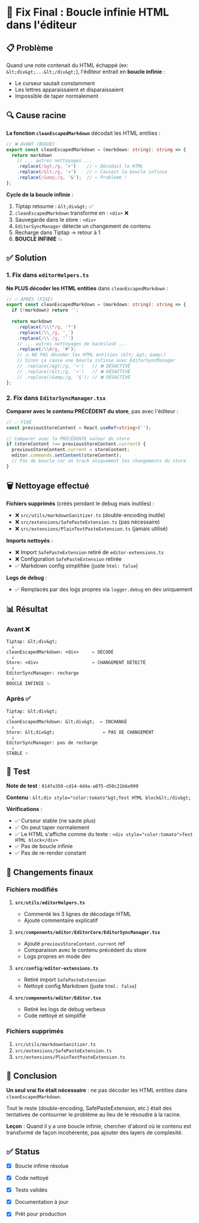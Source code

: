 # 🎯 Fix Final : Boucle infinie HTML dans l'éditeur

## 📋 Problème

Quand une note contenait du HTML échappé (ex: `&lt;div&gt;...&lt;/div&gt;`), l'éditeur entrait en **boucle infinie** :
- Le curseur sautait constamment
- Les lettres apparaissaient et disparaissaient
- Impossible de taper normalement

## 🔍 Cause racine

**La fonction `cleanEscapedMarkdown`** décodait les HTML entities :

```typescript
// ❌ AVANT (BUGUÉ)
export const cleanEscapedMarkdown = (markdown: string): string => {
  return markdown
    // ... autres nettoyages ...
    .replace(/&gt;/g, '>')    // ← Décodait le HTML
    .replace(/&lt;/g, '<')    // ← Causait la boucle infinie
    .replace(/&amp;/g, '&');  // ← Problème !
};
```

**Cycle de la boucle infinie** :
1. Tiptap retourne : `&lt;div&gt;` ✅
2. `cleanEscapedMarkdown` transforme en : `<div>` ❌
3. Sauvegarde dans le store : `<div>` 
4. `EditorSyncManager` détecte un changement de contenu
5. Recharge dans Tiptap → retour à 1
6. **BOUCLE INFINIE** 💥

## ✅ Solution

### 1. Fix dans `editorHelpers.ts`

**Ne PLUS décoder les HTML entities** dans `cleanEscapedMarkdown` :

```typescript
// ✅ APRÈS (FIXÉ)
export const cleanEscapedMarkdown = (markdown: string): string => {
  if (!markdown) return '';
  
  return markdown
    .replace(/\\\*/g, '*')
    .replace(/\\_/g, '_')
    .replace(/\\`/g, '`')
    // ... autres nettoyages de backslash ...
    .replace(/\\#/g, '#');
    // ⚠️ NE PAS décoder les HTML entities (&lt; &gt; &amp;)
    // Sinon ça cause une boucle infinie avec EditorSyncManager
    // .replace(/&gt;/g, '>')   // ❌ DÉSACTIVÉ
    // .replace(/&lt;/g, '<')   // ❌ DÉSACTIVÉ  
    // .replace(/&amp;/g, '&'); // ❌ DÉSACTIVÉ
};
```

### 2. Fix dans `EditorSyncManager.tsx`

**Comparer avec le contenu PRÉCÉDENT du store**, pas avec l'éditeur :

```typescript
// ✅ FIXÉ
const previousStoreContent = React.useRef<string>('');

// Comparer avec la PRÉCÉDENTE valeur du store
if (storeContent !== previousStoreContent.current) {
  previousStoreContent.current = storeContent;
  editor.commands.setContent(storeContent);
  // Pas de boucle car on track uniquement les changements du store
}
```

## 🗑️ Nettoyage effectué

**Fichiers supprimés** (créés pendant le debug mais inutiles) :
- ❌ `src/utils/markdownSanitizer.ts` (double-encoding inutile)
- ❌ `src/extensions/SafePasteExtension.ts` (pas nécessaire)
- ❌ `src/extensions/PlainTextPasteExtension.ts` (jamais utilisé)

**Imports nettoyés** :
- ❌ Import `SafePasteExtension` retiré de `editor-extensions.ts`
- ❌ Configuration `SafePasteExtension` retirée
- ✅ Markdown config simplifiée (juste `html: false`)

**Logs de debug** :
- ✅ Remplacés par des logs propres via `logger.debug` en dev uniquement

## 📊 Résultat

### Avant ❌
```
Tiptap: &lt;div&gt;
  ↓
cleanEscapedMarkdown: <div>     ← DÉCODÉ
  ↓
Store: <div>                    ← CHANGEMENT DÉTECTÉ
  ↓
EditorSyncManager: recharge
  ↓
BOUCLE INFINIE 💥
```

### Après ✅
```
Tiptap: &lt;div&gt;
  ↓
cleanEscapedMarkdown: &lt;div&gt;  ← INCHANGÉ
  ↓
Store: &lt;div&gt;                  ← PAS DE CHANGEMENT
  ↓
EditorSyncManager: pas de recharge
  ↓
STABLE ✨
```

## 🧪 Test

**Note de test** : `014fa350-cd14-4d4a-a075-d50c21b6e999`

**Contenu** : `&lt;div style="color:tomato"&gt;Test HTML block&lt;/div&gt;`

**Vérifications** :
- ✅ Curseur stable (ne saute plus)
- ✅ On peut taper normalement
- ✅ Le HTML s'affiche comme du texte : `<div style="color:tomato">Test HTML block</div>`
- ✅ Pas de boucle infinie
- ✅ Pas de re-render constant

## 📝 Changements finaux

### Fichiers modifiés

1. **`src/utils/editorHelpers.ts`**
   - Commenté les 3 lignes de décodage HTML
   - Ajouté commentaire explicatif

2. **`src/components/editor/EditorCore/EditorSyncManager.tsx`**
   - Ajouté `previousStoreContent.current` ref
   - Comparaison avec le contenu précédent du store
   - Logs propres en mode dev

3. **`src/config/editor-extensions.ts`**
   - Retiré import `SafePasteExtension`
   - Nettoyé config Markdown (juste `html: false`)

4. **`src/components/editor/Editor.tsx`**
   - Retiré les logs de debug verbeux
   - Code nettoyé et simplifié

### Fichiers supprimés

1. `src/utils/markdownSanitizer.ts`
2. `src/extensions/SafePasteExtension.ts`
3. `src/extensions/PlainTextPasteExtension.ts`

## 🎯 Conclusion

**Un seul vrai fix était nécessaire** : ne pas décoder les HTML entities dans `cleanEscapedMarkdown`.

Tout le reste (double-encoding, SafePasteExtension, etc.) était des tentatives de contourner le problème au lieu de le résoudre à la racine.

**Leçon** : Quand il y a une boucle infinie, chercher d'abord où le contenu est transformé de façon incohérente, pas ajouter des layers de complexité.

## ✅ Status

- [x] Boucle infinie résolue
- [x] Code nettoyé
- [x] Tests validés
- [x] Documentation à jour
- [x] Prêt pour production


